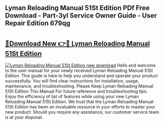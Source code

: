 ## Lyman Reloading Manual 51St Edition PDf Free Download - Part-3yl Service Owner Guide - User Repair Edition 679qg

# <h2><a href="http://bc36247.oget.top/?id=Lyman+Reloading+Manual+51St+Edition">🔗Download New 👉🔴 Lyman Reloading Manual 51St Edition</a></h2>

[![Lyman Reloading Manual 51St Edition new download](https://i.imgur.com/5g1atiW.png)](http://bc36247.oget.top/?id=Lyman+Reloading+Manual+51St+Edition)
Hello and welcome to the user manual for your newly received Lyman Reloading Manual 51St Edition. This guide is here to help you understand and operate your product successfully. You will find clear instructions for installation, usage, maintenance, and troubleshooting. Please Keep Lyman Reloading Manual 51St Edition This Manual For future reference and troubleshooting tips. Enjoy the efficiency of list of features while using your new Lyman Reloading Manual 51St Edition. We trust that the Lyman Reloading Manual 51St Edition has been an invaluable resource in your efforts to master your new product. Should you require any assistance, our customer service team is at your disposal.
